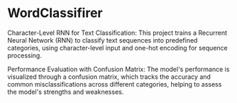 # WordClassifirer

Character-Level RNN for Text Classification: This project trains a Recurrent Neural Network (RNN) to classify text sequences into predefined categories, using character-level input and one-hot encoding for sequence processing.

Performance Evaluation with Confusion Matrix: The model's performance is visualized through a confusion matrix, which tracks the accuracy and common misclassifications across different categories, helping to assess the model's strengths and weaknesses.
